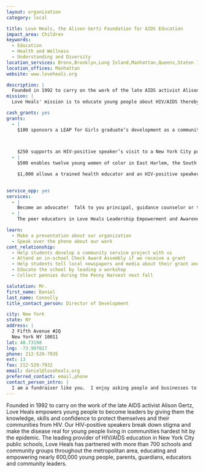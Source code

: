 ```yaml
---
layout: organization
category: local

title: Love Heals, the Alison Gertz Foundation for AIDS Education
impact_area: Children
keywords: 
  - Education
  - Health and Wellness
  - Understanding and Diversity
location_services: Bronx,Brooklyn,Long Island,Manhattan,Queens,Staten Island
location_offices: Manhattan
website: www.loveheals.org

description: |
  Founded in 1992 to carry on the work of the late AIDS activist Alison Gertz, Love Heals empowers young people to become leaders by giving them the knowledge, skills and confidence to protect themselves and their communities from HIV. Our HIV-positive speakers break down stigma and make the disease real for young people living in communities hardest hit by the epidemic. The leading provider of HIV/AIDS education in New York City public schools, Love Heals has partnered with more than 700 schools and community groups throughout the metropolitan area, educating and empowering nearly 600,000 young people, parents, guardians, educators and community leaders.
mission: |
  Love Heals' mission is to educate young people about HIV/AIDS thereby enabling them to make informed choices that can save their lives. 

cash_grants: yes
grants: 
  - |
    $100 sponsors a LEAP for Girls graduate’s development as a community educator and activist through participation in quarterly training and community outreach activities over the course of one year.

    

    $250 supports an HIV-positive speaker’s visit to a New York City public high school where he will speak directly to 250 students about the realities of HIV/AIDS, empowering them to make informed choices.
  - |
    $500 enables twelve young women of color in East Harlem, the South Bronx or Central Brooklyn to test the leadership and public speaking skills gained through Love Heals’ Leadership Empowerment and Awareness Program (LEAP) for Girls by delivering a service project to 250 community members. 

    $1,000 allows a trained health educator and an HIV-positive speaker from the Love Heals Speakers Bureau to speak directly to 250 New York City public high school students about the realities of HIV/AIDS, empowering them to make informed choices.

    
service_opp: yes
services: 
  - |
    Become an advocate!  Talk to you principal, guidance counselor or teacher about bringing the Love Heals Speakers Bureau to your school.
  - |
    The peer educators in Love Heals Leadership Empowerment and Awareness Program for Girls hold 6 service projects related to HIV/AIDS prevention every year.  Events are held in East Harlem, the South Bronx and Central Brooklyn.  Students can help raise money, attend and help publicize these community events.

learn: 
  - Make a presentation about our organization
  - Speak over the phone about our work
cont_relationship: 
  - Help students develop a community service project with us
  - Attend an in-school Check Award Assembly if we receive a grant
  - Help students tell local newspapers and media about their grant and/or project with us
  - Educate the school by leading a workshop
  - Collect pennies during the Penny Harvest next fall

salutation: Mr.
first_name: Daniel
last_name: Connolly
title_contact_person: Director of Development

city: New York
state: NY
address: |
  2 Fifth Avenue #2Q  
  New York NY 10011
lat: 40.73198
lng: -73.997017
phone: 212-529-7935
ext: 13
fax: 212-529-7932
email: daniel@loveheals.org
preferred_contact: email,phone
contact_person_intro: |
  I am a fundraiser like you.  I enjoy asking people and businesses to make donations to Love Heals because I know that my work will help keep young people healthy and happy.
---
```

Founded in 1992 to carry on the work of the late AIDS activist Alison Gertz, Love Heals empowers young people to become leaders by giving them the knowledge, skills and confidence to protect themselves and their communities from HIV. Our HIV-positive speakers break down stigma and make the disease real for young people living in communities hardest hit by the epidemic. The leading provider of HIV/AIDS education in New York City public schools, Love Heals has partnered with more than 700 schools and community groups throughout the metropolitan area, educating and empowering nearly 600,000 young people, parents, guardians, educators and community leaders.